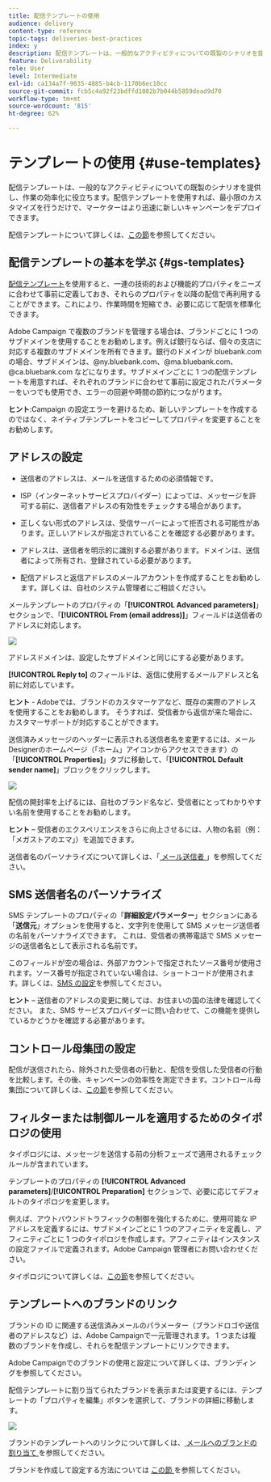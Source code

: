 ```yaml
---
title: 配信テンプレートの使用
audience: delivery
content-type: reference
topic-tags: deliveries-best-practices
index: y
description: 配信テンプレートは、一般的なアクティビティについての既製のシナリオを提供し、作業の効率化に役立ちます。
feature: Deliverability
role: User
level: Intermediate
exl-id: ca134a7f-9035-4885-b4cb-1170b6ec10cc
source-git-commit: fcb5c4a92f23bdffd1082b7b044b5859dead9d70
workflow-type: tm+mt
source-wordcount: '815'
ht-degree: 62%

---
```


# テンプレートの使用 {#use-templates}

配信テンプレートは、一般的なアクティビティについての既製のシナリオを提供し、作業の効率化に役立ちます。配信テンプレートを使用すれば、最小限のカスタマイズを行うだけで、マーケターはより迅速に新しいキャンペーンをデプロイできます。

配信テンプレートについて詳しくは、[この節](../../start/using/marketing-activity-templates.md)を参照してください。

## 配信テンプレートの基本を学ぶ {#gs-templates}

[配信テンプレート](../../start/using/marketing-activity-templates.md#creating-a-new-template)を使用すると、一連の技術的および機能的プロパティをニーズに合わせて事前に定義しておき、それらのプロパティを以降の配信で再利用することができます。これにより、作業時間を短縮でき、必要に応じて配信を標準化できます。

Adobe Campaign で複数のブランドを管理する場合は、ブランドごとに 1 つのサブドメインを使用することをお勧めします。例えば銀行ならば、個々の支店に対応する複数のサブドメインを所有できます。銀行のドメインが bluebank.com の場合、サブドメインは、@ny.bluebank.com、@ma.bluebank.com、@ca.bluebank.com などになります。サブドメインごとに 1 つの配信テンプレートを用意すれば、それぞれのブランドに合わせて事前に設定されたパラメーターをいつでも使用でき、エラーの回避や時間の節約につながります。

**ヒント**:Campaign の設定エラーを避けるため、新しいテンプレートを作成するのではなく、ネイティブテンプレートをコピーしてプロパティを変更することをお勧めします。

## アドレスの設定

* 送信者のアドレスは、メールを送信するための必須情報です。

* ISP（インターネットサービスプロバイダー）によっては、メッセージを許可する前に、送信者アドレスの有効性をチェックする場合があります。

* 正しくない形式のアドレスは、受信サーバーによって拒否される可能性があります。正しいアドレスが指定されていることを確認する必要があります。

* アドレスは、送信者を明示的に識別する必要があります。ドメインは、送信者によって所有され、登録されている必要があります。

* 配信アドレスと返信アドレスのメールアカウントを作成することをお勧めします。詳しくは、自社のシステム管理者にご相談ください。

メールテンプレートのプロパティの「**[!UICONTROL Advanced parameters]**」セクションで、「**[!UICONTROL From (email address)]**」フィールドは送信者のアドレスに対応します。

![](assets/template-parameters.png)

アドレスドメインは、設定したサブドメインと同じにする必要があります。

**[!UICONTROL Reply to]** のフィールドは、返信に使用するメールアドレスと名前に対応しています。

**ヒント** - Adobeでは、ブランドのカスタマーケアなど、既存の実際のアドレスを使用することをお勧めします。 そうすれば、受信者から返信が来た場合に、カスタマーサポートが対応することができます。

送信済みメッセージのヘッダーに表示される送信者名を変更するには、メールDesignerのホームページ（「ホーム」アイコンからアクセスできます）の「**[!UICONTROL Properties]**」タブに移動して、「**[!UICONTROL Default sender name]**」ブロックをクリックします。

![](assets/template-content.png)

配信の開封率を上げるには、自社のブランド名など、受信者にとってわかりやすい名前を使用することをお勧めします。

**ヒント** – 受信者のエクスペリエンスをさらに向上させるには、人物の名前（例：「メガストアのエマ」）を追加できます。

送信者名のパーソナライズについて詳しくは、「[ メール送信者 ](../../designing/using/subject-line.md#email-sender)」を参照してください。

## SMS 送信者名のパーソナライズ

SMS テンプレートのプロパティの「**詳細設定パラメーター**」セクションにある「**送信元**」オプションを使用すると、文字列を使用して SMS メッセージ送信者の名前をパーソナライズできます。 これは、受信者の携帯電話で SMS メッセージの送信者名として表示される名前です。

このフィールドが空の場合は、外部アカウントで指定されたソース番号が使用されます。ソース番号が指定されていない場合は、ショートコードが使用されます。詳しくは、[SMS の設定](../../administration/using/configuring-sms-channel.md)を参照してください。

**ヒント** – 送信者のアドレスの変更に関しては、お住まいの国の法律を確認してください。 また、SMS サービスプロバイダーに問い合わせて、この機能を提供しているかどうかを確認する必要があります。

## コントロール母集団の設定

配信が送信されたら、除外された受信者の行動と、配信を受信した受信者の行動を比較します。その後、キャンペーンの効率性を測定できます。コントロール母集団について詳しくは、[この節](../../sending/using/control-group.md)を参照してください。

## フィルターまたは制御ルールを適用するためのタイポロジの使用

タイポロジには、メッセージを送信する前の分析フェーズで適用されるチェックルールが含まれています。

テンプレートのプロパティの **[!UICONTROL Advanced parameters]**/**[!UICONTROL Preparation]** セクションで、必要に応じてデフォルトのタイポロジを変更します。

例えば、アウトバウンドトラフィックの制御を強化するために、使用可能な IP アドレスを定義するには、サブドメインごとに 1 つのアフィニティを定義し、アフィニティごとに 1 つのタイポロジを作成します。アフィニティはインスタンスの設定ファイルで定義されます。Adobe Campaign 管理者にお問い合わせください。

タイポロジについて詳しくは、[この節](../../sending/using/managing-typologies.md)を参照してください。

## テンプレートへのブランドのリンク

ブランドの ID に関連する送信済みメールのパラメーター（ブランドロゴや送信者のアドレスなど）は、Adobe Campaignで一元管理されます。 1 つまたは複数のブランドを作成し、それらを配信テンプレートにリンクできます。

Adobe Campaignでのブランドの使用と設定について詳しくは、ブランディングを参照してください。

配信テンプレートに割り当てられたブランドを表示または変更するには、テンプレートの「プロパティを編集」ボタンを選択して、ブランドの詳細に移動します。

![](assets/template-brand.png)

ブランドのテンプレートへのリンクについて詳しくは、[ メールへのブランドの割り当て ](../../administration/using/branding.md#assigning-a-brand-to-an-email) を参照してください。

ブランドを作成して設定する方法については [ この節 ](../../administration/using/branding.md#creating-a-brand) を参照してください。
